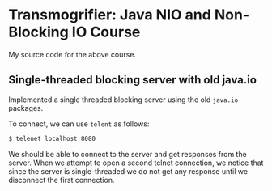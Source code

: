 # Transmogrifier: Java NIO and Non-Blocking IO Course

My source code for the above course.

## Single-threaded blocking server with old java.io

Implemented a single threaded blocking server using the old `java.io` packages.

To connect, we can use `telent` as follows:

```bash
$ telenet localhost 8080 
```

We should be able to connect to the server and get responses from the server.
When we attempt to open a second telnet connection, we notice that since the
server is single-threaded we do not get any response until we disconnect the first
connection.